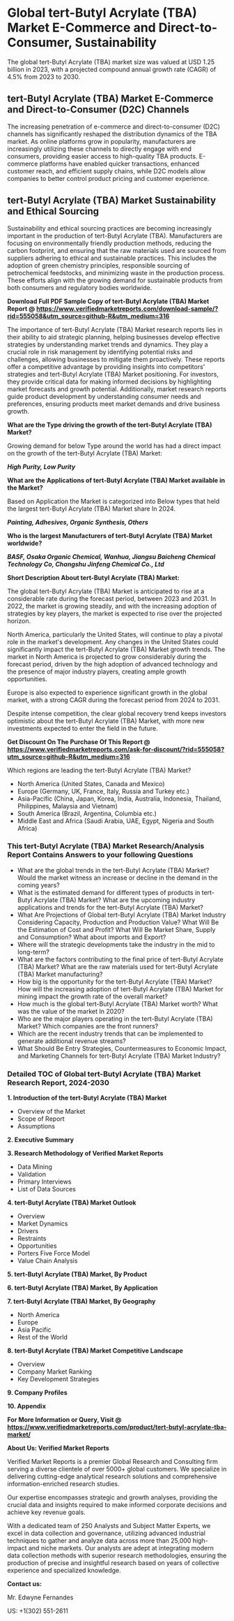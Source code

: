 <h1>Global tert-Butyl Acrylate (TBA) Market E-Commerce and Direct-to-Consumer, Sustainability</h1><p class=""><p>The global tert-Butyl Acrylate (TBA) market size was valued at USD 1.25 billion in 2023, with a projected compound annual growth rate (CAGR) of 4.5% from 2023 to 2030.</p><h2>tert-Butyl Acrylate (TBA) Market E-Commerce and Direct-to-Consumer (D2C) Channels</h2><p>The increasing penetration of e-commerce and direct-to-consumer (D2C) channels has significantly reshaped the distribution dynamics of the TBA market. As online platforms grow in popularity, manufacturers are increasingly utilizing these channels to directly engage with end consumers, providing easier access to high-quality TBA products. E-commerce platforms have enabled quicker transactions, enhanced customer reach, and efficient supply chains, while D2C models allow companies to better control product pricing and customer experience.</p><h2>tert-Butyl Acrylate (TBA) Market Sustainability and Ethical Sourcing</h2><p>Sustainability and ethical sourcing practices are becoming increasingly important in the production of tert-Butyl Acrylate (TBA). Manufacturers are focusing on environmentally friendly production methods, reducing the carbon footprint, and ensuring that the raw materials used are sourced from suppliers adhering to ethical and sustainable practices. This includes the adoption of green chemistry principles, responsible sourcing of petrochemical feedstocks, and minimizing waste in the production process. These efforts align with the growing demand for sustainable products from both consumers and regulatory bodies worldwide.</p></p><p class=""><strong>Download Full PDF Sample Copy of tert-Butyl Acrylate (TBA) Market Report @ <a href="https://www.verifiedmarketreports.com/download-sample/?rid=555058&utm_source=github-R&utm_medium=316" target="_blank">https://www.verifiedmarketreports.com/download-sample/?rid=555058&utm_source=github-R&utm_medium=316</a></strong></p><p>The importance of&nbsp;tert-Butyl Acrylate (TBA) Market research reports lies in their ability to aid strategic planning, helping businesses develop effective strategies by understanding market trends and dynamics. They play a crucial role in risk management by identifying potential risks and challenges, allowing businesses to mitigate them proactively. These reports offer a competitive advantage by providing insights into competitors' strategies and tert-Butyl Acrylate (TBA) Market positioning. For investors, they provide critical data for making informed decisions by highlighting market forecasts and growth potential. Additionally, market research reports guide product development by understanding consumer needs and preferences, ensuring products meet market demands and drive business growth.</p><p><strong>What are the&nbsp;Type driving the growth of the tert-Butyl Acrylate (TBA) Market?</strong></p><p id="" class="">Growing demand for below Type around the world has had a direct impact on the growth of the tert-Butyl Acrylate (TBA) Market:</p><p class=""><em><strong>High Purity, Low Purity</strong></em></p><p class=""><strong>What are the&nbsp;Applications&nbsp;of tert-Butyl Acrylate (TBA) Market available in the Market?</strong></p><p id="" class="">Based on Application the Market is categorized into Below types that held the largest tert-Butyl Acrylate (TBA) Market share In 2024.</p><p class=""><em><strong>Painting, Adhesives, Organic Synthesis, Others</strong></em></p><p class=""><strong>Who is the largest Manufacturers of tert-Butyl Acrylate (TBA) Market worldwide?</strong></p><p><em><strong>BASF, Osaka Organic Chemical, Wanhua, Jiangsu Baicheng Chemical Technology Co, Changshu Jinfeng Chemical Co., Ltd</strong></em></p><p id="" class=""><strong>Short Description About tert-Butyl Acrylate (TBA) Market:</strong></p><p>The global tert-Butyl Acrylate (TBA) Market is anticipated to rise at a considerable rate during the forecast period, between 2023 and 2031. In 2022, the market is growing steadily, and with the increasing adoption of strategies by key players, the market is expected to rise over the projected horizon.</p><p>North America, particularly the United States, will continue to play a pivotal role in the market's development. Any changes in the United States could significantly impact the tert-Butyl Acrylate (TBA) Market growth trends. The market in North America is projected to grow considerably during the forecast period, driven by the high adoption of advanced technology and the presence of major industry players, creating ample growth opportunities.</p><p>Europe is also expected to experience significant growth in the global market, with a strong CAGR during the forecast period from 2024 to 2031.</p><p>Despite intense competition, the clear global recovery trend keeps investors optimistic about the tert-Butyl Acrylate (TBA) Market, with more new investments expected to enter the field in the future.</p><p id="" class=""><strong>Get Discount On The Purchase Of This Report @ <a href="https://www.verifiedmarketreports.com/ask-for-discount/?rid=555058?utm_source=github-R&utm_medium=316" target="_blank">https://www.verifiedmarketreports.com/ask-for-discount/?rid=555058?utm_source=github-R&utm_medium=316</a></strong></p><p class="">Which regions are leading the tert-Butyl Acrylate (TBA) Market?</p><ul><li>North America (United States, Canada and Mexico)</li><li>Europe (Germany, UK, France, Italy, Russia and Turkey etc.)</li><li>Asia-Pacific (China, Japan, Korea, India, Australia, Indonesia, Thailand, Philippines, Malaysia and Vietnam)</li><li>South America (Brazil, Argentina, Columbia etc.)</li><li>Middle East and Africa (Saudi Arabia, UAE, Egypt, Nigeria and South Africa)</li></ul><h3 id="" class="">This tert-Butyl Acrylate (TBA) Market Research/Analysis Report Contains Answers to your following Questions</h3><ul><li>What are the global trends in the tert-Butyl Acrylate (TBA) Market? Would the market witness an increase or decline in the demand in the coming years?</li><li>What is the estimated demand for different types of products in tert-Butyl Acrylate (TBA) Market? What are the upcoming industry applications and trends for the tert-Butyl Acrylate (TBA) Market?</li><li>What Are Projections of Global tert-Butyl Acrylate (TBA) Market Industry Considering Capacity, Production and Production Value? What Will Be the Estimation of Cost and Profit? What Will Be Market Share, Supply and Consumption? What about imports and Export?</li><li>Where will the strategic developments take the industry in the mid to long-term?</li><li>What are the factors contributing to the final price of tert-Butyl Acrylate (TBA) Market? What are the raw materials used for tert-Butyl Acrylate (TBA) Market manufacturing?</li><li>How big is the opportunity for the tert-Butyl Acrylate (TBA) Market? How will the increasing adoption of tert-Butyl Acrylate (TBA) Market for mining impact the growth rate of the overall market?</li><li>How much is the global tert-Butyl Acrylate (TBA) Market worth? What was the value of the market In 2020?</li><li>Who are the major players operating in the tert-Butyl Acrylate (TBA) Market? Which companies are the front runners?</li><li>Which are the recent industry trends that can be implemented to generate additional revenue streams?</li><li>What Should Be Entry Strategies, Countermeasures to Economic Impact, and Marketing Channels for tert-Butyl Acrylate (TBA) Market Industry?</li></ul><h3 id="" class="">Detailed TOC of Global tert-Butyl Acrylate (TBA) Market Research Report, 2024-2030</h3><p id="" class=""><strong>1. Introduction of the tert-Butyl Acrylate (TBA) Market</strong></p><ul><li>Overview of the Market</li><li>Scope of Report</li><li>Assumptions</li></ul><p id="" class=""><strong>2. Executive Summary</strong></p><p id="" class=""><strong>3. Research Methodology of Verified Market Reports</strong></p><ul><li>Data Mining</li><li>Validation</li><li>Primary Interviews</li><li>List of Data Sources</li></ul><p id="" class=""><strong>4. tert-Butyl Acrylate (TBA) Market Outlook</strong></p><ul><li>Overview</li><li>Market Dynamics</li><li>Drivers</li><li>Restraints</li><li>Opportunities</li><li>Porters Five Force Model</li><li>Value Chain Analysis</li></ul><p id="" class=""><strong>5. tert-Butyl Acrylate (TBA) Market, By Product</strong></p><p id="" class=""><strong>6. tert-Butyl Acrylate (TBA) Market, By Application</strong></p><p id="" class=""><strong>7. tert-Butyl Acrylate (TBA) Market, By Geography</strong></p><ul><li>North America</li><li>Europe</li><li>Asia Pacific</li><li>Rest of the World</li></ul><p id="" class=""><strong>8. tert-Butyl Acrylate (TBA) Market Competitive Landscape</strong></p><ul><li>Overview</li><li>Company Market Ranking</li><li>Key Development Strategies</li></ul><p id="" class=""><strong>9. Company Profiles</strong></p><p id="" class=""><strong>10. Appendix</strong></p><p id="" class=""><strong>For More Information or Query, Visit @ <a href="https://www.verifiedmarketreports.com/product/tert-butyl-acrylate-tba-market/" target="_blank">https://www.verifiedmarketreports.com/product/tert-butyl-acrylate-tba-market/</a></strong></p><p id="" class=""><strong>About Us: Verified Market Reports</strong></p><p id="" class="">Verified Market Reports is a premier Global Research and Consulting firm serving a diverse clientele of over 5000+ global customers. We specialize in delivering cutting-edge analytical research solutions and comprehensive information-enriched research studies.</p><p id="" class="">Our expertise encompasses strategic and growth analyses, providing the crucial data and insights required to make informed corporate decisions and achieve key revenue goals.</p><p id="" class="">With a dedicated team of 250 Analysts and Subject Matter Experts, we excel in data collection and governance, utilizing advanced industrial techniques to gather and analyze data across more than 25,000 high-impact and niche markets. Our analysts are adept at integrating modern data collection methods with superior research methodologies, ensuring the production of precise and insightful research based on years of collective experience and specialized knowledge.</p><p id="" class=""><strong>Contact us:</strong></p><p id="" class="">Mr. Edwyne Fernandes</p><p id="" class="">US: +1(302) 551-2611</p>